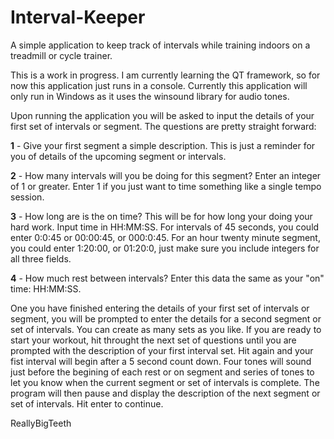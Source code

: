 # Interval-Keeper
A simple application to keep track of intervals while training indoors on a treadmill or cycle trainer.

This is a work in progress.  I am currently learning the QT framework, so for now this application just runs in a console. Currently this application will only run in Windows as it uses the winsound library for audio tones.

Upon running the application you will be asked to input the details of your first set of intervals or segment.  The questions are pretty straight forward:

**1** - Give your first segment a simple description.  This is just a reminder for you of details of the upcoming segment or intervals.

**2** - How many intervals will you be doing for this segment?  Enter an integer of 1 or greater.  Enter 1 if you just want to time something like a single tempo session.

**3** - How long are is the on time?  This will be for how long your doing your hard work. Input time in HH:MM:SS.  For intervals of 45 seconds, you could enter 0:0:45 or 00:00:45, or 000:0:45.  For an hour twenty minute segment, you could enter 1:20:00, or 01:20:0,  just make sure you include integers for all three fields.

**4** - How much rest between intervals?  Enter this data the same as your "on" time: HH:MM:SS.

One you have finished entering the details of your first set of intervals or segment, you will be prompted to enter the details for a second segment or set of intervals.  You can create as many sets as you like.  If you are ready to start your workout, hit <ENTER> throught the next set of questions until you are prompted with the description of your first interval set.  Hit <ENTER> again and your fist interval will begin after a 5 second count down.  Four tones will sound just before the begining of each rest or on segment and series of tones to let you know when the current segment or set of intervals is complete.  The program will then pause and display the description of the next segment or set of intervals.  Hit enter to continue.

ReallyBigTeeth
